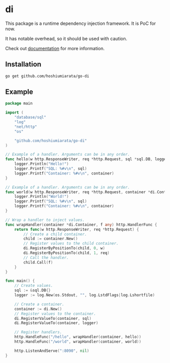 # di

This package is a runtime dependency injection framework. It is PoC for now.

It has notable overhead, so it should be used with caution.

Check out [documentation](https://pkg.go.dev/github.com/hoshiumiarata/go-di) for more information.

## Installation

```bash
go get github.com/hoshiumiarata/go-di
```

## Example

```go
package main

import (
	"database/sql"
	"log"
	"net/http"
	"os"

	"github.com/hoshiumiarata/go-di"
)

// Example of a handler. Arguments can be in any order.
func hello(w http.ResponseWriter, req *http.Request, sql *sql.DB, logger *log.Logger, container *di.Container) {
	logger.Println("Hello!")
	logger.Printf("SQL: %#v\n", sql)
	logger.Printf("Container: %#v\n", container)
}

// Example of a handler. Arguments can be in any order.
func world(w http.ResponseWriter, req *http.Request, container *di.Container, logger *log.Logger, sql *sql.DB) {
	logger.Println("World!")
	logger.Printf("SQL: %#v\n", sql)
	logger.Printf("Container: %#v\n", container)
}

// Wrap a handler to inject values.
func wrapHandler(container *di.Container, f any) http.HandlerFunc {
	return func(w http.ResponseWriter, req *http.Request) {
		// Create a child container.
		child := container.New()
		// Register values to the child container.
		di.RegisterByPositionTo(child, 0, w)
		di.RegisterByPositionTo(child, 1, req)
		// Call the handler.
		child.Call(f)
	}
}

func main() {
	// Create values.
	sql := &sql.DB{}
	logger := log.New(os.Stdout, "", log.LstdFlags|log.Lshortfile)

	// Create a container.
	container := di.New()
	// Register values to the container.
	di.RegisterValueTo(container, sql)
	di.RegisterValueTo(container, logger)

    // Register handlers.
	http.HandleFunc("/hello", wrapHandler(container, hello))
	http.HandleFunc("/world", wrapHandler(container, world))

	http.ListenAndServe(":8090", nil)
}
```
